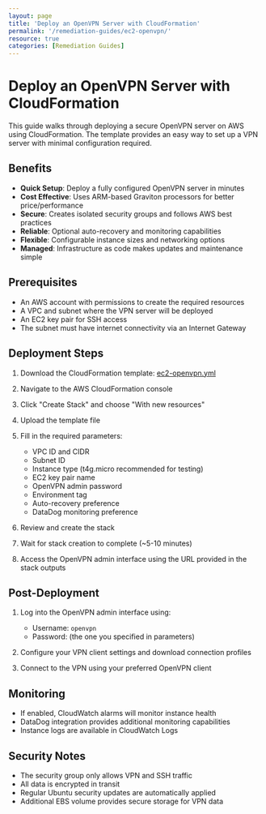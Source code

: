 ```yaml
---
layout: page
title: 'Deploy an OpenVPN Server with CloudFormation'
permalink: '/remediation-guides/ec2-openvpn/'
resource: true
categories: [Remediation Guides]
---
```


#  Deploy an OpenVPN Server with CloudFormation

This guide walks through deploying a secure OpenVPN server on AWS using CloudFormation. The template provides an easy way to set up a VPN server with minimal configuration required.

## Benefits

- **Quick Setup**: Deploy a fully configured OpenVPN server in minutes
- **Cost Effective**: Uses ARM-based Graviton processors for better price/performance
- **Secure**: Creates isolated security groups and follows AWS best practices
- **Reliable**: Optional auto-recovery and monitoring capabilities
- **Flexible**: Configurable instance sizes and networking options
- **Managed**: Infrastructure as code makes updates and maintenance simple

## Prerequisites

- An AWS account with permissions to create the required resources
- A VPC and subnet where the VPN server will be deployed
- An EC2 key pair for SSH access
- The subnet must have internet connectivity via an Internet Gateway

## Deployment Steps

1. Download the CloudFormation template:
   [ec2-openvpn.yml](https://github.com/Cloud303/wafr-remediations/blob/main/cloudformation/ec2/ec2-openvpn.yml)

2. Navigate to the AWS CloudFormation console

3. Click "Create Stack" and choose "With new resources"

4. Upload the template file

5. Fill in the required parameters:
   - VPC ID and CIDR
   - Subnet ID
   - Instance type (t4g.micro recommended for testing)
   - EC2 key pair name
   - OpenVPN admin password
   - Environment tag
   - Auto-recovery preference
   - DataDog monitoring preference

6. Review and create the stack

7. Wait for stack creation to complete (~5-10 minutes)

8. Access the OpenVPN admin interface using the URL provided in the stack outputs

## Post-Deployment

1. Log into the OpenVPN admin interface using:
   - Username: `openvpn`
   - Password: (the one you specified in parameters)

2. Configure your VPN client settings and download connection profiles

3. Connect to the VPN using your preferred OpenVPN client

## Monitoring

- If enabled, CloudWatch alarms will monitor instance health
- DataDog integration provides additional monitoring capabilities
- Instance logs are available in CloudWatch Logs

## Security Notes

- The security group only allows VPN and SSH traffic
- All data is encrypted in transit
- Regular Ubuntu security updates are automatically applied
- Additional EBS volume provides secure storage for VPN data
